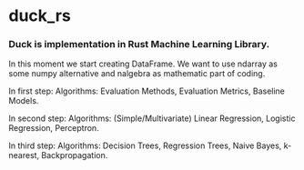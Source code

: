 # duck_rs
### Duck is implementation in Rust Machine Learning Library.
In this moment we start creating DataFrame.
We want to use ndarray as some numpy alternative and nalgebra as mathematic part of coding.

In first step:
Algorithms: Evaluation Methods, Evaluation Metrics, Baseline Models.

In second step:
Algorithms: (Simple/Multivariate) Linear Regression, Logistic Regression, Perceptron.

In third step:
Algorithms: Decision Trees, Regression Trees, Naive Bayes, k-nearest, Backpropagation.
